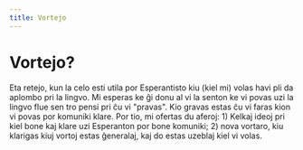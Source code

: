 ```yaml
---
title: Vortejo
---
```


# Vortejo?

Eta retejo, kun la celo esti utila por Esperantisto kiu (kiel mi) volas havi pli da aplombo pri la lingvo. Mi esperas ke ĝi donu al vi la senton ke vi povas uzi la lingvo flue sen tro pensi pri ĉu vi "pravas". Kio gravas estas ĉu vi faras kion vi povas por komuniki klare. Por tio, mi ofertas du aferoj: 1) Kelkaj ideoj pri kiel bone kaj klare uzi Esperanton por bone komuniki; 2) nova vortaro, kiu klarigas kiuj vortoj estas ĝeneralaj, kaj do estas uzeblaj kiel vi volas.
